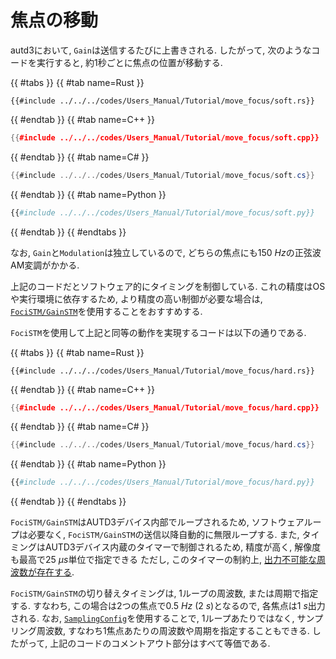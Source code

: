 # 焦点の移動

autd3において, `Gain`は送信するたびに上書きされる.
したがって, 次のようなコードを実行すると, 約1秒ごとに焦点の位置が移動する.

{{ #tabs }}
{{ #tab name=Rust }}
```rust,edition2024
{{#include ../../../codes/Users_Manual/Tutorial/move_focus/soft.rs}}
```
{{ #endtab }}
{{ #tab name=C++ }}
```cpp
{{#include ../../../codes/Users_Manual/Tutorial/move_focus/soft.cpp}}
```
{{ #endtab }}
{{ #tab name=C# }}
```cs
{{#include ../../../codes/Users_Manual/Tutorial/move_focus/soft.cs}}
```
{{ #endtab }}
{{ #tab name=Python }}
```python
{{#include ../../../codes/Users_Manual/Tutorial/move_focus/soft.py}}
```
{{ #endtab }}
{{ #endtabs }}

なお, `Gain`と`Modulation`は独立しているので, どちらの焦点にも$\SI{150}{Hz}$の正弦波AM変調がかかる.

上記のコードだとソフトウェア的にタイミングを制御している.
これの精度はOSや実行環境に依存するため, より精度の高い制御が必要な場合は, [`FociSTM/GainSTM`](./../API/stm.md)を使用することをおすすめする.

`FociSTM`を使用して上記と同等の動作を実現するコードは以下の通りである.

{{ #tabs }}
{{ #tab name=Rust }}
```rust,edition2024
{{#include ../../../codes/Users_Manual/Tutorial/move_focus/hard.rs}}
```
{{ #endtab }}
{{ #tab name=C++ }}
```cpp
{{#include ../../../codes/Users_Manual/Tutorial/move_focus/hard.cpp}}
```
{{ #endtab }}
{{ #tab name=C# }}
```cs
{{#include ../../../codes/Users_Manual/Tutorial/move_focus/hard.cs}}
```
{{ #endtab }}
{{ #tab name=Python }}
```python
{{#include ../../../codes/Users_Manual/Tutorial/move_focus/hard.py}}
```
{{ #endtab }}
{{ #endtabs }}

`FociSTM/GainSTM`はAUTD3デバイス内部でループされるため, ソフトウェアループは必要なく, `FociSTM/GainSTM`の送信以降自動的に無限ループする.
また, タイミングはAUTD3デバイス内蔵のタイマーで制御されるため, 精度が高く, 解像度も最高で$\SI{25}{μs}$単位で指定できる
ただし, このタイマーの制約上, [出力不可能な周波数が存在する](./../API/stm/focus.md).

`FociSTM/GainSTM`の切り替えタイミングは, 1ループの周波数, または周期で指定する.
すなわち, この場合は2つの焦点で$\SI{0.5}{Hz}\ (\SI{2}{s})$となるので, 各焦点は$\SI{1}{s}$出力される.
なお, [`SamplingConfig`](./../API/sampling_config.md)を使用することで, 1ループあたりではなく, サンプリング周波数, すなわち1焦点あたりの周波数や周期を指定することもできる.
したがって, 上記のコードのコメントアウト部分はすべて等価である.
